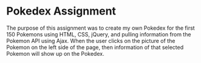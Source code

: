 # Pokedex Assignment
The purpose of this assignment was to create my own Pokedex for the first 150 Pokemons using HTML, CSS, jQuery, and pulling information from the Pokemon API using Ajax. When the user clicks on the picture of the Pokemon on the left side of the page, then information of that selected Pokemon will show up on the Pokedex. 